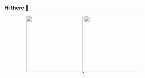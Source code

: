 ### Hi there 👋

<div align="center">
  <a href="https://github.com/ulissesmarciano">
  <img height="180em" src="https://github-readme-stats.vercel.app/api?username=ulissesmarciano&show_icons=true&theme=dracula&include_all_commits=true&count_private=true"/>
  <img height="180em" src="https://github-readme-stats.vercel.app/api/top-langs/?username=ulissesmarciano&layout=compact&langs_count=7&theme=dracula"/>
</div>

<!--
- 🔭 I’m currently working on ...
- 🌱 I’m currently learning ...
- 👯 I’m looking to collaborate on ...
- 🤔 I’m looking for help with ...
- 💬 Ask me about ...
- 📫 How to reach me: ...
- 😄 Pronouns: ...
- ⚡ Fun fact: ...
-->
